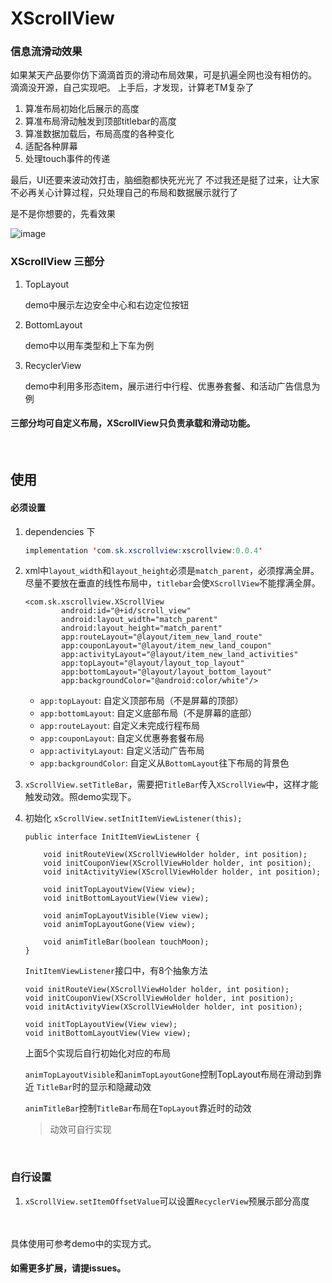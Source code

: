 # XScrollView
### 信息流滑动效果 

如果某天产品要你仿下滴滴首页的滑动布局效果，可是扒遍全网也没有相仿的。
滴滴没开源，自己实现吧。
上手后，才发现，计算老TM复杂了

1. 算准布局初始化后展示的高度
2. 算准布局滑动触发到顶部titlebar的高度
3. 算准数据加载后，布局高度的各种变化
4. 适配各种屏幕
5. 处理touch事件的传递

最后，UI还要来波动效打击，脑细胞都快死光光了
不过我还是挺了过来，让大家不必再关心计算过程，只处理自己的布局和数据展示就行了

是不是你想要的，先看效果  


![image](http://third-eye.cn/1596211212353012-2.gif)

### XScrollView 三部分

1. TopLayout 

	demo中展示左边安全中心和右边定位按钮
	
2. BottomLayout
   
   demo中以用车类型和上下车为例	
   
3. RecyclerView
	
	demo中利用多形态item，展示进行中行程、优惠券套餐、和活动广告信息为例
	
#### 三部分均可自定义布局，XScrollView只负责承载和滑动功能。
<br />


## 使用

#### 必须设置

1. dependencies 下
	
	```java 
	implementation 'com.sk.xscrollview:xscrollview:0.0.4'
	```

2. xml中`layout_width`和`layout_height`必须是`match_parent`，必须撑满全屏。
	尽量不要放在垂直的线性布局中，`titlebar`会使`XScrollView`不能撑满全屏。

	```
	<com.sk.xscrollview.XScrollView
	        android:id="@+id/scroll_view"
	        android:layout_width="match_parent"
	        android:layout_height="match_parent"
	        app:routeLayout="@layout/item_new_land_route"
	        app:couponLayout="@layout/item_new_land_coupon"
	        app:activityLayout="@layout/item_new_land_activities"
	        app:topLayout="@layout/layout_top_layout"
	        app:bottomLayout="@layout/layout_bottom_layout"
	        app:backgroundColor="@android:color/white"/>
	```   
	
	- `app:topLayout`: 自定义顶部布局（不是屏幕的顶部）
	- `app:bottomLayout`: 自定义底部布局（不是屏幕的底部）
	- `app:routeLayout`: 自定义未完成行程布局
	- `app:couponLayout`: 自定义优惠券套餐布局
	- `app:activityLayout`: 自定义活动广告布局
	- `app:backgroundColor`: 自定义从`BottomLayout`往下布局的背景色  
  
  
3. `xScrollView.setTitleBar`，需要把`TitleBar`传入`XScrollView`中，这样才能触发动效。照demo实现下。

4. 初始化  ```xScrollView.setInitItemViewListener(this);```
	
	```
	public interface InitItemViewListener {
	
        void initRouteView(XScrollViewHolder holder, int position);
        void initCouponView(XScrollViewHolder holder, int position);
        void initActivityView(XScrollViewHolder holder, int position);
	
        void initTopLayoutView(View view);
        void initBottomLayoutView(View view);
	
        void animTopLayoutVisible(View view);
        void animTopLayoutGone(View view);
	
        void animTitleBar(boolean touchMoon);
    }
	```  
	  
	`InitItemViewListener`接口中，有8个抽象方法
	
	
	```
	void initRouteView(XScrollViewHolder holder, int position);
	void initCouponView(XScrollViewHolder holder, int position);
	void initActivityView(XScrollViewHolder holder, int position);
	
	void initTopLayoutView(View view);
	void initBottomLayoutView(View view);
	```
	
	上面5个实现后自行初始化对应的布局
	
	
	`animTopLayoutVisible`和`animTopLayoutGone`控制TopLayout布局在滑动到靠近	`TitleBar`时的显示和隐藏动效
	
	`animTitleBar`控制`TitleBar`布局在`TopLayout`靠近时的动效 
	
	> 动效可自行实现   
	
	<br />
	

### 自行设置 
1. `xScrollView.setItemOffsetValue`可以设置`RecyclerView`预展示部分高度
	
	  
<br /><br />
具体使用可参考demo中的实现方式。




#### 如需更多扩展，请提issues。

